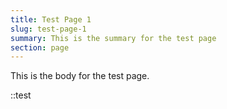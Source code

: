 ```yaml
---
title: Test Page 1
slug: test-page-1
summary: This is the summary for the test page
section: page
---
```


This is the body for the test page.

::test
